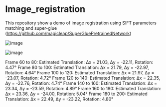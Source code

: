 # Image_registration
This repository show a demo of image registration using SIFT parameters matching and super-glue (https://github.com/magicleap/SuperGluePretrainedNetwork)

![image](https://github.com/user-attachments/assets/4d3a9c63-6a1d-4a98-ad0e-f662889dd283)

![image](https://github.com/user-attachments/assets/99c3c138-3aab-47b7-9959-b7379636716e)

Frame 60 to 80: Estimated Translation: Δx = 21.03, Δy = -22.11, Rotation: 4.47°
Frame 80 to 100: Estimated Translation: Δx = 21.79, Δy = -22.97, Rotation: 4.64°
Frame 100 to 120: Estimated Translation: Δx = 21.97, Δy = -23.07, Rotation: 4.72°
Frame 120 to 140: Estimated Translation: Δx = 22.35, Δy = -22.76, Rotation: 4.74°
Frame 140 to 160: Estimated Translation: Δx = 23.34, Δy = -23.59, Rotation: 4.89°
Frame 160 to 180: Estimated Translation: Δx = 23.36, Δy = -24.00, Rotation: 5.04°
Frame 180 to 200: Estimated Translation: Δx = 22.49, Δy = -23.22, Rotation: 4.80°

